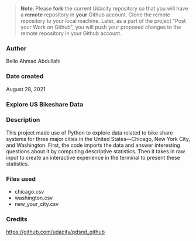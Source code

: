 >**Note**: Please **fork** the current Udacity repository so that you will have a **remote** repository in **your** Github account. Clone the remote repository to your local machine. Later, as a part of the project "Post your Work on Github", you will push your proposed changes to the remote repository in your Github account.

### Author
Bello Ahmad Abdullahi

### Date created
August 28, 2021

### Explore US Bikeshare Data

### Description
This project made use of Python to explore data related to bike share systems for three major cities in the United States—Chicago, New York City, and Washington. First, the code imports the data and answer interesting questions about it by computing descriptive statistics. Then it takes in raw input to create an interactive experience in the terminal to present these statistics.

### Files used
- chicago.csv
- washington.csv
- new_your_city.csv

### Credits
https://github.com/udacity/pdsnd_github

